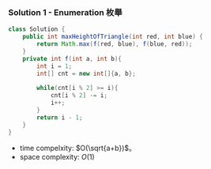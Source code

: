 ### Solution 1 - Enumeration 枚舉
```java
class Solution {
    public int maxHeightOfTriangle(int red, int blue) {
        return Math.max(f(red, blue), f(blue, red));
    }
    private int f(int a, int b){
        int i = 1;
        int[] cnt = new int[]{a, b};
        
        while(cnt[i % 2] >= i){
            cnt[i % 2] -= i;
            i++;
        }
        return i - 1;
    }
}
```
* time compelxity: $O(\sqrt{a+b})$。
* space complexity: $O(1)$